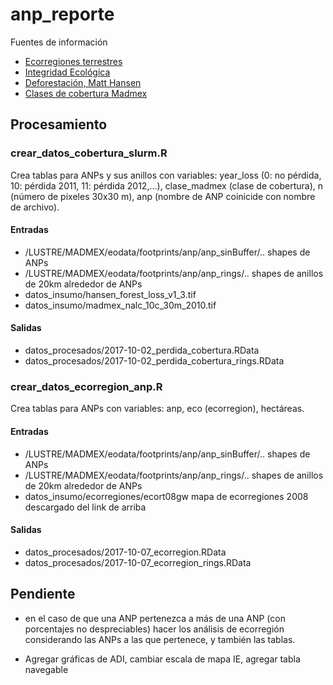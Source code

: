 # anp_reporte


Fuentes de información

* [Ecorregiones terrestres](http://www.conabio.gob.mx/informacion/metadata/gis/ecort08gw.xml?_xsl=/db/metadata/xsl/fgdc_html.xsl&_indent=no)
* [Integridad Ecológica]()
* [Deforestación, Matt Hansen](http://earthenginepartners.appspot.com/science-2013-global-forest)
* [Clases de cobertura Madmex](http://madmex.conabio.gob.mx/)

## Procesamiento

### crear_datos_cobertura_slurm.R 
Crea tablas para ANPs y sus anillos con variables: year_loss (0: no pérdida, 10: pérdida 2011, 11: pérdida 2012,...), 
clase_madmex (clase de cobertura), n (número de pixeles 30x30 m), anp (nombre de ANP coinicide con nombre de archivo).

#### Entradas
* /LUSTRE/MADMEX/eodata/footprints/anp/anp_sinBuffer/.. shapes de ANPs
* /LUSTRE/MADMEX/eodata/footprints/anp/anp_rings/.. shapes de anillos de 20km alrededor de ANPs
* datos_insumo/hansen_forest_loss_v1_3.tif
* datos_insumo/madmex_nalc_10c_30m_2010.tif

#### Salidas
* datos_procesados/2017-10-02_perdida_cobertura.RData
* datos_procesados/2017-10-02_perdida_cobertura_rings.RData

### crear_datos_ecorregion_anp.R
Crea tablas para ANPs con variables: anp, eco (ecorregion), hectáreas.

#### Entradas
* /LUSTRE/MADMEX/eodata/footprints/anp/anp_sinBuffer/.. shapes de ANPs
* /LUSTRE/MADMEX/eodata/footprints/anp/anp_rings/.. shapes de anillos de 20km alrededor de ANPs
* datos_insumo/ecorregiones/ecort08gw mapa de ecorregiones 2008 descargado del link de arriba

#### Salidas
* datos_procesados/2017-10-07_ecorregion.RData
* datos_procesados/2017-10-07_ecorregion_rings.RData


## Pendiente
* en el caso de que una ANP pertenezca a más de una ANP (con porcentajes no despreciables) hacer los análisis de ecorregión considerando las ANPs a las que pertenece, y también las tablas.

* Agregar gráficas de ADI, cambiar escala de mapa IE, agregar tabla navegable
